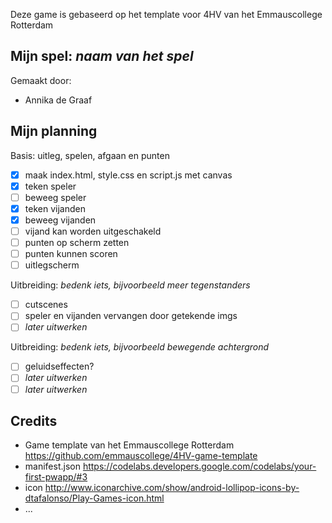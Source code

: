 Deze game is gebaseerd op het template voor 4HV van het Emmauscollege Rotterdam

## Mijn spel: *naam van het spel*
Gemaakt door:
- Annika de Graaf

## Mijn planning

Basis: uitleg, spelen, afgaan en punten
- [x] maak index.html, style.css en script.js met canvas
- [x] teken speler
- [ ] beweeg speler
- [x] teken vijanden
- [x] beweeg vijanden
- [ ] vijand kan worden uitgeschakeld
- [ ] punten op scherm zetten
- [ ] punten kunnen scoren
- [ ] uitlegscherm

Uitbreiding: *bedenk iets, bijvoorbeeld meer tegenstanders*
- [ ] cutscenes
- [ ] speler en vijanden vervangen door getekende imgs
- [ ] *later uitwerken*

Uitbreiding: *bedenk iets, bijvoorbeeld bewegende achtergrond*
- [ ] geluidseffecten?
- [ ] *later uitwerken*
- [ ] *later uitwerken*

## Credits
- Game template van het Emmauscollege Rotterdam https://github.com/emmauscollege/4HV-game-template
- manifest.json https://codelabs.developers.google.com/codelabs/your-first-pwapp/#3
- icon http://www.iconarchive.com/show/android-lollipop-icons-by-dtafalonso/Play-Games-icon.html
- ...



